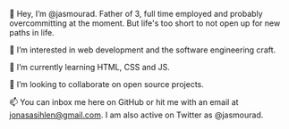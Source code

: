 👋 Hey, I’m @jasmourad. Father of 3, full time employed and probably overcommitting at the moment. But life's too short to not open up for new paths in life.

👀 I’m interested in web development and the software engineering craft.

🌱 I’m currently learning HTML, CSS and JS.

💞️ I’m looking to collaborate on open source projects.

📫 You can inbox me here on GitHub or hit me with an email at jonasasihlen@gmail.com. I am also active on Twitter as @jasmourad.
